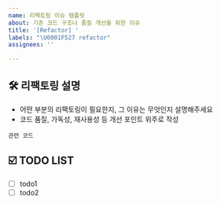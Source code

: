 ```yaml
---
name: 리팩토링 이슈 템플릿
about: 기존 코드 구조나 품질 개선을 위한 이슈
title: '[Refactor] '
labels: "\U0001F527 refactor"
assignees: ''

---
```


## 🛠️ 리팩토링 설명
- 어떤 부분의 리팩토링이 필요한지, 그 이유는 무엇인지 설명해주세요
- 코드 품질, 가독성, 재사용성 등 개선 포인트 위주로 작성

```
관련 코드
```

## ☑️ TODO LIST
- [ ] todo1
- [ ] todo2
